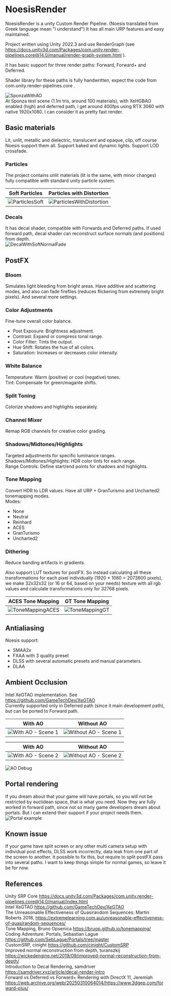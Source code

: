 # NoesisRender

NoesisRender is a unity Custom Render Pipeline. (Noesis translated from Greek language mean "i understand") It has all main URP features and easy maintained.  

Project written using Unity 2022.3 and use RenderGraph (see https://docs.unity3d.com/Packages/com.unity.render-pipelines.core@14.0/manual/render-graph-system.html ).  

It has basic support for three render paths: Forward, Forward+ and Deferred.  

Shader library for these paths is fully handwritten, expect the code from com.unity.render-pipelines.core .  

![SponzaWithAO](ImagesDemo/SponzaWithAO.png)  
At Sponza test scene (1.1m tris, around 100 materials), with XeHGBAO enabled (high) and deferred path, i get around 400fps using RTX 3060 with native 1920x1080. I can consider it as pretty fast render.  

## Basic materials

Lit, unlit, metallic and dielectric, translucent and opaque, clip, off course Noesis support them all. Support baked and dynamic lights. Support LOD crossfade. 

### Particles

The project contains unlit materials (lit is the same, with minor changes) fully compatible with standard unity particle system. 

| Soft Particles                                 | Particles with Distortion                                          |
| ---------------------------------------------- | ------------------------------------------------------------------ |
| ![ParticlesSoft](ImagesDemo/ParticlesSoft.png) | ![ParticlesWithDistortion](ImagesDemo/ParticlesWithDistortion.png) |

### Decals

It has decal shader, compatible with Forwards and Deferred paths. If used forward path, decal shader can reconstruct surface normals (and positions) from depth.  
![DecalWithSoftNormalFade](ImagesDemo/DecalWithSoftNormalFade.png)  

## PostFX

### Bloom

Simulates light bleeding from bright areas. Have additive and scattering modes, and also can fade fireflies (reduces flickering from extremely bright pixels). And several more settings.  

### Color Adjustments

Fine-tune overall color balance.  

- Post Exposure: Brightness adjustment.  
- Contrast: Expand or compress tonal range.  
- Color Filter: Tints the output.  
- Hue Shift: Rotates the hue of all colors.  
- Saturation: Increases or decreases color intensity.  

### White Balance

Temperature: Warm (positive) or cool (negative) tones.  
Tint: Compensate for green/magante shifts.  

### Split Toning

Colorize shadows and highlights separately.  

### Channel Mixer

Remap RGB channels for creative color grading.  

### Shadows/Midtones/Highlights

Targeted adjustments for specific luminance ranges.  
Shadows/Midtones/Highlights: HDR color tints for each range.  
Range Controls: Define start/end points for shadows and highlights.  

### Tone Mapping

Convert HDR to LDR values. Have all URP + GranTurismo and Uncharted2 tonemapping modes.  
Modes:  

- None  
- Neutral  
- Reinhard  
- ACES  
- GranTurismo  
- Uncharted2  

### Dithering

Reduce banding artifacts in gradients.  

Also support LUT textures for postFX. So instead calculating all these transformations for each pixel individually (1920 * 1080 = 2073600 pixels), we make 32x32x32 (or 16 or 64, based on your needs) texture with all rgb values and calculate transformations only for 32768 pixels.  

| ACES Tone Mapping                                  | GT Tone Mapping                                |
| -------------------------------------------------- | ---------------------------------------------- |
| ![ToneMappingACES](ImagesDemo/ToneMappingACES.png) | ![ToneMappingGT](ImagesDemo/ToneMappingGT.png) |

## Antialiasing

Noesis support:  

- SMAA2x  
- FXAA with 3 quality preset  
- DLSS with several automatic presets and manual parameters.  
- DLAA  

## Ambient Occlusion

Intel XeGTAO implementation. See https://github.com/GameTechDev/XeGTAO  
Currently supported only in Deferred path (since it main development path), but can be ported to Forward path.  

| With AO                                            | Without AO                                               |
| -------------------------------------------------- | -------------------------------------------------------- |
| ![With AO - Scene 1](ImagesDemo/SponzaWithAO1.png) | ![Without AO - Scene 1](ImagesDemo/SponzaWothoutAO1.png) |

| With AO                                            | Without AO                                               |
| -------------------------------------------------- | -------------------------------------------------------- |
| ![With AO - Scene 2](ImagesDemo/SponzaWithAO2.png) | ![Without AO - Scene 2](ImagesDemo/SponzaWithoutAO2.png) |

![AO Debug](ImagesDemo/AO.png) 

## Portal rendering

If you dream about that your game will have portals, so you will not be restricted by euclidean space, that is what you need. Now they are fully worked in forward path, since not so many game developers dream about portals. But i can extend their support if your project needs them.  
![Portal example](ImagesDemo/PortalExample.png)  

## Known issue

If your game have split screen or any other multi camera setup with individual post effects, DLSS work incorrectly, data leak from one part of the screen to another. It possible to fix this, but require to split postFX pass into several paths. I want to keep things simple for normal games, so leave it be for now.  

## References

Unity SRP Core https://docs.unity3d.com/Packages/com.unity.render-pipelines.core@14.0/manual/index.html  
Intel XeGTAO https://github.com/GameTechDev/XeGTAO  
The Unreasonable Effectiveness of Quasirandom Sequences: Martin Roberts 2018, https://extremelearning.com.au/unreasonable-effectiveness-of-quasirandom-sequences/  
Tone Mapping, Bruno Opsenica https://bruop.github.io/tonemapping/  
Coding Adventure: Portals, Sebastian Lague https://github.com/SebLague/Portals/tree/master  
CustomSRP, cinight https://github.com/cinight/CustomSRP  
Improved normal reconstruction from depth, turanszkij https://wickedengine.net/2019/09/improved-normal-reconstruction-from-depth/  
Introduction to Decal Rendering, samdriver https://samdriver.xyz/article/decal-render-intro  
Forward vs Deferred vs Forward+ Rendering with DirectX 11, Jeremiah https://web.archive.org/web/20250310064014/https://www.3dgep.com/forward-plus/  